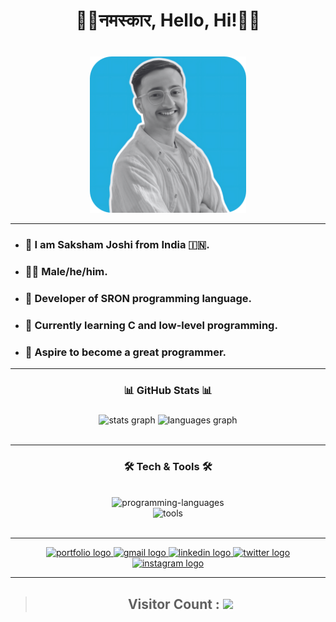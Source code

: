 <h1 align="center">🙏🏻नमस्कार, Hello, Hi!👋🏻</h1>

###

<br clear="both">

<div align="center">
  <img height="250" src="./assets/SakshamJoshi-bw-rounded-corner.png"  />
</div>

---

- ### 🔰 **I am Saksham Joshi from India 🇮🇳.**
- ### 👦🏻 **Male/he/him.**
- ### 🚩 **Developer of SRON programming language.**
- ### 🌱 **Currently learning C and low-level programming.**
- ### 🔰 **Aspire to become a great programmer.**
---


<h3 align="center">📊 GitHub Stats 📊</h3>

###
<div align="center">
  <img src="https://github-readme-stats.vercel.app/api?username=saksham-joshi&hide_title=false&hide_rank=false&show_icons=true&include_all_commits=true&count_private=true&disable_animations=false&theme=algolia&locale=en&hide_border=false" height="150" alt="stats graph"/>
  <img src="https://github-readme-stats.vercel.app/api/top-langs?username=saksham-joshi&locale=en&hide_title=false&layout=compact&card_width=320&langs_count=5&theme=algolia&hide_border=false" height="150" alt="languages graph"  />
</div>

<br both="center">

<div>

---

  <h3 align="center">🛠 Tech & Tools 🛠</h3>

  <br clear="both">

  <div align="center">
  <!-- <img src="https://cdn.jsdelivr.net/gh/devicons/devicon/icons/c/c-original.svg" height="30" alt="c logo"  />
  <img width="12" />
  <img src="https://cdn.jsdelivr.net/gh/devicons/devicon/icons/cplusplus/cplusplus-original.svg" height="30" alt="cplusplus logo"  />
  <img width="12" />
  <img src="https://cdn.jsdelivr.net/gh/devicons/devicon/icons/python/python-original.svg" height="30" alt="python logo"  />
  <img width="12" />
  <img src="https://cdn.jsdelivr.net/gh/devicons/devicon/icons/html5/html5-original.svg" height="30" alt="html5 logo"  />
  <img width="12" />
  <img src="https://cdn.jsdelivr.net/gh/devicons/devicon/icons/css3/css3-original.svg" height="30" alt="css3 logo"  />
  <img width="12" />
  <img src="https://cdn.jsdelivr.net/gh/devicons/devicon/icons/javascript/javascript-original.svg" height="30" alt="javascript logo"  /> -->
  <img src="https://skillicons.dev/icons?i=c,cpp,python,java,html,css,js" alt="programming-languages">
  
  <br clear="both">

  <img src="https://skillicons.dev/icons?i=vscode,visualstudio,linux,windows,flask,vercel,markdown" alt="tools">

  </div>


<br clear="both">

<!-- <div align="center">
  <img src="https://cdn.jsdelivr.net/gh/devicons/devicon/icons/vscode/vscode-original.svg" height="40" alt="vscode logo"  />
  <img width="12" />
  <img src="https://cdn.jsdelivr.net/gh/devicons/devicon/icons/git/git-original.svg" height="40" alt="git logo"  />
  <img width="12" />
  <img src="https://cdn.jsdelivr.net/gh/devicons/devicon/icons/visualstudio/visualstudio-plain.svg" height="40" alt="visualstudio logo"  />
  <img width="12" />
  <img src="https://cdn.jsdelivr.net/gh/devicons/devicon/icons/linux/linux-original.svg" height="40" alt="linux logo"  />
  <img width="12" />
  <img src="https://cdn.jsdelivr.net/gh/devicons/devicon/icons/windows8/windows8-original.svg" height="40" alt="windows8 logo"  />
  <img width="12" />
</div> -->

---


<div align="center">

  <!-- |=== PORTFOLIO URL ===| -->
  <a href="https://sakshamjoshi.vercel.app" target="_blank">
    <img src="https://img.shields.io/badge/my_portfolio-000?style=for-the-badge&logo=ko-fi&logoColor=white" height="35" alt="portfolio logo"  />
  </a>
  
  <!-- |=== EMAIL ===| -->
  <a href="mailto:social.sakshamjoshi@gmail.com" target="_blank">
    <img src="https://img.shields.io/static/v1?message=Gmail&logo=gmail&label=&color=D14836&logoColor=white&labelColor=&style=for-the-badge" height="35" alt="gmail logo"  />
  </a>

  <!-- |=== LINKEDIN PROFILE ===| -->
  <a href="https://www.linkedin.com/in/sakshamjoshi27/" target="_blank">
    <img src="https://img.shields.io/static/v1?message=LinkedIn&logo=linkedin&label=&color=0077B5&logoColor=white&labelColor=&style=for-the-badge" height="35" alt="linkedin logo"  />
  </a> 

  <!-- |=== X PROFILE ===| -->
  <a href="https://www.twitter.com/sakshamjoshi27/" target="_blank">
    <img src="https://img.shields.io/static/v1?message=Twitter&logo=twitter&label=&color=1DA1F2&logoColor=white&labelColor=&style=for-the-badge" height="35" alt="twitter logo"  />
  </a>
  
  <!-- |=== INSTAGRAM PROFILE ===| -->
   <a href="https://www.instagram.com/sakshamjoshi27/" target="_blank">
    <img src="https://img.shields.io/static/v1?message=Instagram&logo=instagram&label=&color=000FFF&logoColor=white&labelColor=&style=for-the-badge" height="35" alt="instagram logo"  />
  </a>

</div> 


---

> ### <h2 style="display:flex; justify-content:center; align-items:center" align="center">Visitor Count :&nbsp; <img src="https://profile-counter.glitch.me/saksham-joshi/count.svg?"/></h2>

